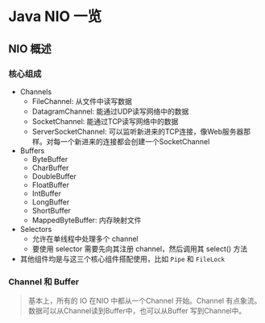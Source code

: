 # Java NIO 一览

## NIO 概述
### 核心组成
- Channels
    - FileChannel: 从文件中读写数据
    - DatagramChannel: 能通过UDP读写网络中的数据
    - SocketChannel: 能通过TCP读写网络中的数据
    - ServerSocketChannel: 可以监听新进来的TCP连接，像Web服务器那样。对每一个新进来的连接都会创建一个SocketChannel
- Buffers
    - ByteBuffer
    - CharBuffer
    - DoubleBuffer
    - FloatBuffer
    - IntBuffer
    - LongBuffer
    - ShortBuffer
    - MappedByteBuffer: 内存映射文件
- Selectors
    - 允许在单线程中处理多个 channel
    - 要使用 selector 需要先向其注册 channel，然后调用其 select() 方法
- 其他组件均是与这三个核心组件搭配使用，比如 `Pipe` 和 `FileLock`

### Channel 和 Buffer
> 基本上，所有的 IO 在NIO 中都从一个Channel 开始。Channel 有点象流。 数据可以从Channel读到Buffer中，也可以从Buffer 写到Channel中。

